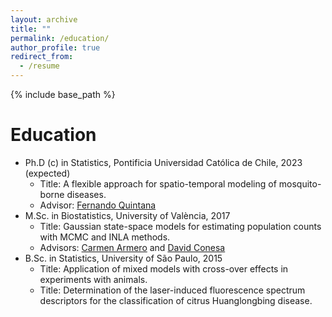 ```yaml
---
layout: archive
title: ""
permalink: /education/
author_profile: true
redirect_from:
  - /resume
---
```


{% include base_path %}

Education
======
* Ph.D (c) in Statistics, Pontificia Universidad Católica de Chile, 2023 (expected)
  * Title: A flexible approach for spatio-temporal modeling of mosquito-borne diseases.
  * Advisor: [Fernando Quintana](http://www.mat.uc.cl/~quintana/)
* M.Sc. in Biostatistics, University of València, 2017
  * Title: Gaussian state-space models for estimating population counts with MCMC and INLA methods.
  * Advisors: [Carmen Armero](https://www.uv.es/armero/) and [David Conesa](https://www.uv.es/conesa/)
* B.Sc. in Statistics, University of São Paulo, 2015
  * Title: Application of mixed models with cross-over effects in experiments with animals.
  * Title: Determination of the laser-induced fluorescence spectrum descriptors for the classification of citrus Huanglongbing disease.
